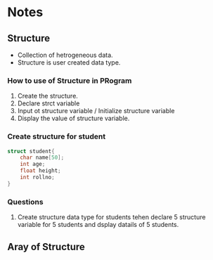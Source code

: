 # Notes

## Structure
+ Collection of hetrogeneous data.
+ Structure is user created data type.

### How to use of Structure in PRogram
1. Create the structure.
2. Declare strct variable
3. Input ot structure variable / Initialize structure variable
4. Display the value of structure variable.

### Create structure for student

```c
struct student{
    char name[50];
    int age;
    float height;
    int rollno;
}
```
### Questions
1. Create structure data type for students tehen declare 5 structure variable for 5 students and dsplay datails of 5 students.

## Aray of Structure
